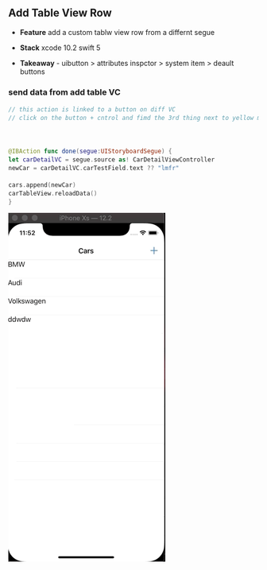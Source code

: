 ## Add Table View Row 
- **Feature** add a custom tablw view row from a differnt segue 

- **Stack** xcode 10.2 swift 5

- **Takeaway** 
        - uibutton > attributes inspctor > system item > deault buttons

### send data from add table VC
```Swift
// this action is linked to a button on diff VC
// click on the button + cntrol and fimd the 3rd thing next to yellow moon AKA EXIT



@IBAction func done(segue:UIStoryboardSegue) {
let carDetailVC = segue.source as! CarDetailViewController
newCar = carDetailVC.carTestField.text ?? "lmfr"

cars.append(newCar)
carTableView.reloadData()
}

```

![Walkthrough](featurerow.gif)
<!--[Visit Project](https://github.com/YasinEhsan/TableViewAddRow) -->


